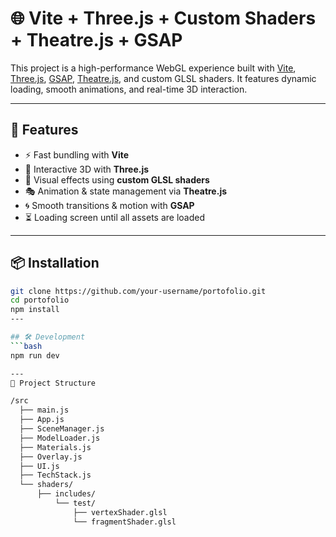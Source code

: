 # 🌐 Vite + Three.js + Custom Shaders + Theatre.js + GSAP

This project is a high-performance WebGL experience built with [Vite](https://vitejs.dev/), [Three.js](https://threejs.org/), [GSAP](https://gsap.com/), [Theatre.js](https://www.theatrejs.com/), and custom GLSL shaders. It features dynamic loading, smooth animations, and real-time 3D interaction.

---

## 🚀 Features

- ⚡️ Fast bundling with **Vite**
- 🧱 Interactive 3D with **Three.js**
- 🎨 Visual effects using **custom GLSL shaders**
- 🎭 Animation & state management via **Theatre.js**
- 🌀 Smooth transitions & motion with **GSAP**
- ⏳ Loading screen until all assets are loaded

---


## 📦 Installation

```bash
git clone https://github.com/your-username/portofolio.git
cd portofolio
npm install
---

## 🛠️ Development
```bash
npm run dev

---
🧰 Project Structure

/src
  ├── main.js
  ├── App.js
  ├── SceneManager.js
  ├── ModelLoader.js
  ├── Materials.js
  ├── Overlay.js
  ├── UI.js
  ├── TechStack.js
  └── shaders/
      ├── includes/
          └── test/
              ├── vertexShader.glsl
              └── fragmentShader.glsl
